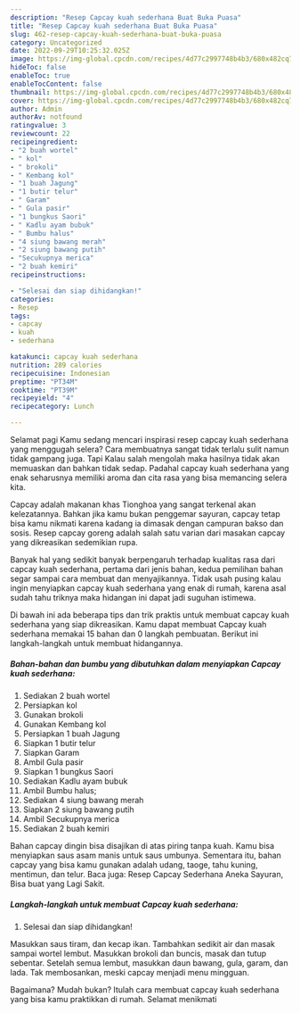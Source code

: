```yaml
---
description: "Resep Capcay kuah sederhana Buat Buka Puasa"
title: "Resep Capcay kuah sederhana Buat Buka Puasa"
slug: 462-resep-capcay-kuah-sederhana-buat-buka-puasa
category: Uncategorized
date: 2022-09-29T10:25:32.025Z
image: https://img-global.cpcdn.com/recipes/4d77c2997748b4b3/680x482cq70/capcay-kuah-sederhana-foto-resep-utama.jpg
hideToc: false
enableToc: true
enableTocContent: false
thumbnail: https://img-global.cpcdn.com/recipes/4d77c2997748b4b3/680x482cq70/capcay-kuah-sederhana-foto-resep-utama.jpg
cover: https://img-global.cpcdn.com/recipes/4d77c2997748b4b3/680x482cq70/capcay-kuah-sederhana-foto-resep-utama.jpg
author: Admin
authorAv: notfound
ratingvalue: 3
reviewcount: 22
recipeingredient:
- "2 buah wortel"
- " kol"
- " brokoli"
- " Kembang kol"
- "1 buah Jagung"
- "1 butir telur"
- " Garam"
- " Gula pasir"
- "1 bungkus Saori"
- " Kadlu ayam bubuk"
- " Bumbu halus"
- "4 siung bawang merah"
- "2 siung bawang putih"
- "Secukupnya merica"
- "2 buah kemiri"
recipeinstructions:

- "Selesai dan siap dihidangkan!"
categories:
- Resep
tags:
- capcay
- kuah
- sederhana

katakunci: capcay kuah sederhana 
nutrition: 289 calories
recipecuisine: Indonesian
preptime: "PT34M"
cooktime: "PT39M"
recipeyield: "4"
recipecategory: Lunch

---
```



Selamat pagi Kamu sedang mencari inspirasi resep capcay kuah sederhana yang menggugah selera? Cara membuatnya sangat tidak terlalu sulit namun tidak gampang juga. Tapi Kalau salah mengolah maka hasilnya tidak akan memuaskan dan bahkan tidak sedap. Padahal capcay kuah sederhana yang enak seharusnya memiliki aroma dan cita rasa yang bisa memancing selera kita.


Capcay adalah makanan khas Tionghoa yang sangat terkenal akan kelezatannya. Bahkan jika kamu bukan penggemar sayuran, capcay tetap bisa kamu nikmati karena kadang ia dimasak dengan campuran bakso dan sosis. Resep capcay goreng adalah salah satu varian dari masakan capcay yang dikreasikan sedemikian rupa.

Banyak hal yang sedikit banyak berpengaruh terhadap kualitas rasa dari capcay kuah sederhana, pertama dari jenis bahan, kedua pemilihan bahan segar sampai cara membuat dan menyajikannya. Tidak usah pusing kalau ingin menyiapkan capcay kuah sederhana yang enak di rumah, karena asal sudah tahu triknya maka hidangan ini dapat jadi suguhan istimewa.


Di bawah ini ada beberapa tips dan trik praktis untuk membuat capcay kuah sederhana yang siap dikreasikan. Kamu dapat membuat Capcay kuah sederhana memakai 15 bahan dan 0 langkah pembuatan. Berikut ini langkah-langkah untuk membuat hidangannya.

<!--inarticleads1-->

##### Bahan-bahan dan bumbu yang dibutuhkan dalam menyiapkan Capcay kuah sederhana:

1. Sediakan 2 buah wortel
1. Persiapkan  kol
1. Gunakan  brokoli
1. Gunakan  Kembang kol
1. Persiapkan 1 buah Jagung
1. Siapkan 1 butir telur
1. Siapkan  Garam
1. Ambil  Gula pasir
1. Siapkan 1 bungkus Saori
1. Sediakan  Kadlu ayam bubuk
1. Ambil  Bumbu halus;
1. Sediakan 4 siung bawang merah
1. Siapkan 2 siung bawang putih
1. Ambil Secukupnya merica
1. Sediakan 2 buah kemiri


Bahan capcay dingin bisa disajikan di atas piring tanpa kuah. Kamu bisa menyiapkan saus asam manis untuk saus umbunya. Sementara itu, bahan capcay yang bisa kamu gunakan adalah udang, taoge, tahu kuning, mentimun, dan telur. Baca juga: Resep Capcay Sederhana Aneka Sayuran, Bisa buat yang Lagi Sakit. 

<!--inarticleads2-->

##### Langkah-langkah untuk membuat Capcay kuah sederhana:


1. Selesai dan siap dihidangkan!

Masukkan saus tiram, dan kecap ikan. Tambahkan sedikit air dan masak sampai wortel lembut. Masukkan brokoli dan buncis, masak dan tutup sebentar. Setelah semua lembut, masukkan daun bawang, gula, garam, dan lada. Tak membosankan, meski capcay menjadi menu mingguan. 

Bagaimana? Mudah bukan? Itulah cara membuat capcay kuah sederhana yang bisa kamu praktikkan di rumah. Selamat menikmati
